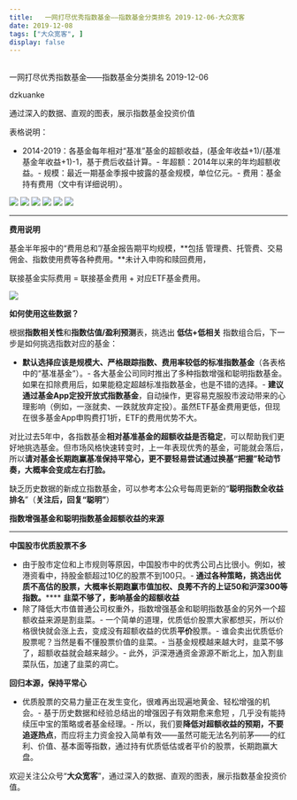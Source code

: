 ```yaml
---
title:   一网打尽优秀指数基金——指数基金分类排名 2019-12-06-大众宽客
date: 2019-12-08
tags: ["大众宽客", ]
display: false
---
```



## 



一网打尽优秀指数基金——指数基金分类排名 2019-12-06




dzkuanke




通过深入的数据、直观的图表，展示指数基金投资价值




表格说明：
- 2014-2019：各基金每年相对“基准”基金的超额收益，(基金年收益+1)/(基准基金年收益+1)-1，基于费后收益计算。- 年超额：2014年以来的年均超额收益。- 规模：最近一期基金季报中披露的基金规模，单位亿元。- 费用：基金持有费用（文中有详细说明）。


<img class="rich_pages js_insertlocalimg" data-ratio="1.6144578313253013" data-s="300,640" src="https://mmbiz.qpic.cn/mmbiz_png/PKw3FQPmhIia1uvZkxX9xJR6XxOiaondEuFc8cb2tl3xHoKHaNJ1QpKXZTKPngXCVfia7ATlBYozJrABA3CzcHfQQ/640?wx_fmt=png" data-type="png" data-w="830" style="">

<img class="rich_pages js_insertlocalimg" data-ratio="0.9278846153846154" data-s="300,640" src="https://mmbiz.qpic.cn/mmbiz_png/PKw3FQPmhIia1uvZkxX9xJR6XxOiaondEusItx1hxuiaQlJiag7Fdcf9ocJEAEpyxueXWyNHRdcLJjXFuAaaps61TQ/640?wx_fmt=png" data-type="png" data-w="832" style="">

<img class="rich_pages js_insertlocalimg" data-ratio="1.079136690647482" data-s="300,640" src="https://mmbiz.qpic.cn/mmbiz_png/PKw3FQPmhIia1uvZkxX9xJR6XxOiaondEuEQeMPicy7V7V4w0JYKbd6cfu06ucWuoFIp6o9TjUHBlnDq7chux9VibA/640?wx_fmt=png" data-type="png" data-w="834" style="">

<img class="rich_pages js_insertlocalimg" data-ratio="1.4072289156626505" data-s="300,640" src="https://mmbiz.qpic.cn/mmbiz_png/PKw3FQPmhIia1uvZkxX9xJR6XxOiaondEuL5053eblqRxm3Wy4LIvhhYqy6rcrlcToX18rdIxQyPiaSb9ZZabEJdw/640?wx_fmt=png" data-type="png" data-w="830" style="">

<img class="rich_pages js_insertlocalimg" data-ratio="1.3453237410071943" data-s="300,640" src="https://mmbiz.qpic.cn/mmbiz_png/PKw3FQPmhIia1uvZkxX9xJR6XxOiaondEuwSgTo3f0xuwHF7wXM87KfNPcGkjYRVRsW8tn5yL9zB2s5mpy8HBxqQ/640?wx_fmt=png" data-type="png" data-w="834" style="">

<img class="rich_pages js_insertlocalimg" data-ratio="0.9855072463768116" data-s="300,640" src="https://mmbiz.qpic.cn/mmbiz_png/PKw3FQPmhIia1uvZkxX9xJR6XxOiaondEuHnbDSyVgo7FzsBVCvSQ2tCh5zzTwibmCu1tc8hfaBX2e9TVPRwWjzLg/640?wx_fmt=png" data-type="png" data-w="828" style="">

****

**费用说明**



基金半年报中的“费用总和”/基金报告期平均规模，**包括 管理费、托管费、交易佣金、指数使用费等各种费用。**未计入申购和赎回费用，



联接基金实际费用 = 联接基金费用 + 对应ETF基金费用。



<img class="rich_pages" data-ratio="0.3739352640545145" data-s="300,640" src="https://mmbiz.qpic.cn/mmbiz_png/PKw3FQPmhIjRfZpR3LYic93G9bLic2bFpgJnJdJe0VWH3Z1CpISTgM0CNibDTEC3icib110gqMOxNWdic0SBNgsAz5kg/640?wx_fmt=png" data-type="png" data-w="1174" style=""/>





**如何使用这些数据？**



根据**指数相关性**和**指数估值/盈利预测**表，挑选出&nbsp;**低估+低相关** 指数组合后，下一步是如何挑选指数对应的基金：
- **默认选择应该是规模大、严格跟踪指数、费用率较低的标准指数基金**（各表格中的“基准基金”）。- 各大基金公司同时推出了多种指数增强和聪明指数基金。如果在扣除费用后，如果能稳定超越标准指数基金，也是不错的选择。- **建议通过基金App定投开放式指数基金**，自动操作，更容易克服股市波动带来的心理影响（例如，一涨就卖、一跌就放弃定投）。虽然ETF基金费用更低，但现在很多基金App申购费打1折，ETF的费用优势不大。


对比过去5年中，各指数基金**相对基准基金的超额收益是否稳定**<h-char unicode="ff0c" class="" style="max-width: 100%;box-sizing: border-box !important;word-wrap: break-word !important;">，</h-char>可以帮助我们更好地挑选基金。但市场风格快速转变时，上一年表现优秀的基金，可能就会落后，所以**请对基金长期跑赢基准保持平常心，更不要轻易尝试通过换基“把握”轮动节奏，大概率会变成左右打脸。**



缺乏历史数据的新成立指数基金，可以参考本公众号每周更新的“**聪明指数全收益排名**”（**关注后，回复“聪明”**）





**指数增强基金和聪明指数基金超额收益的来源**

****

**中国股市优质股票不多**
- 由于股市定位和上市规则等原因，中国股市中的优秀公司占比很小。例如，被港资看中，持股金额超过10亿的股票不到100只。- **通过各种策略，挑选出优质不高估的股票，大概率长期跑赢市值加权、良莠不齐的上证50和沪深300等指数。******
**韭菜不够了，影响基金的超额收益**
- 除了降低大市值普通公司权重外，指数增强基金和聪明指数基金的另外一个超额收益来源是割韭菜。- 一个简单的道理，优质低价股票大家都想买，所以价格很快就会涨上去，变成没有超额收益的优质**平价**股票。- 谁会卖出优质低价股票呢？当然是看不懂股票价值的韭菜。- 当基金规模越来越大时，韭菜不够了，超额收益就会越来越少。- 此外，沪深港通资金源源不断北上，加入割韭菜队伍，加速了韭菜的凋亡。


**回归本源，保持平常心**
- 优质股票的交易力量正在发生变化，很难再出现遍地黄金、轻松增强的机会。- 基于历史数据和经验总结出的增强因子有效期愈来愈短 ，几乎没有能持续压中宝的策略或者基金经理。- 所以，我们要**降低对超额收益的预期，不要追逐热点**，而应将主力资金投入简单有效——虽然可能无法名列前茅——的红利、价值、基本面等指数，通过持有优质低估或者平价的股票，长期跑赢大盘。


欢迎关注公众号“**大众宽客**”，通过深入的数据、直观的图表，展示指数基金投资价值。